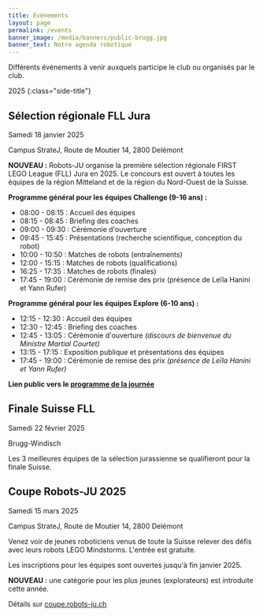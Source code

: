 ```yaml
---
title: Événements
layout: page
permalink: /events
banner_image: /media/banners/public-brugg.jpg
banner_text: Notre agenda robotique
---
```


Différents événements à venir auxquels participe le club ou organisés par le club.

2025
{:class="side-title"}

## Sélection régionale FLL Jura

<i class="fa fa-calendar"></i> Samedi 18 janvier 2025

<i class="fa fa-map-marker"></i> Campus StrateJ, Route de Moutier 14, 2800 Delémont

**NOUVEAU :** Robots-JU organise la première sélection régionale FIRST LEGO League (FLL) Jura en 2025.
Le concours est ouvert à toutes les équipes de la région Mitteland et de la région du Nord-Ouest de la Suisse.

**Programme général pour les équipes Challenge (9-16 ans) :**
- 08:00 - 08:15 : Accueil des équipes
- 08:15 - 08:45 : Briefing des coaches
- 09:00 - 09:30 : Cérémonie d'ouverture
- 09:45 - 15:45 : Présentations (recherche scientifique, conception du robot)
- 10:00 - 10:50 : Matches de robots (entraînements)
- 12:00 - 15:15 : Matches de robots (qualifications)
- 16:25 - 17:35 : Matches de robots (finales)
- 17:45 - 19:00 : Cérémonie de remise des prix (présence de Leïla Hanini et Yann Rufer)

**Programme général pour les équipes Explore (6-10 ans) :**
- 12:15 - 12:30 : Accueil des équipes
- 12:30 - 12:45 : Briefing des coaches
- 12:45 - 13:05 : Cérémonie d'ouverture *(discours de bienvenue du Ministre Martial Courtet)*
- 13:15 - 17:15 : Exposition publique et présentations des équipes
- 17:45 - 19:00 : Cérémonie de remise des prix *(présence de Leïla Hanini et Yann Rufer)*

**Lien public vers le [programme de la journée](https://planning.hands-on-technology.org/public/jura)**

## Finale Suisse FLL

<i class="fa fa-calendar"></i> Samedi 22 février 2025

<i class="fa fa-map-marker"></i> Brugg-Windisch

Les 3 meilleures équipes de la sélection jurassienne se qualifieront pour la finale Suisse.

## Coupe Robots-JU 2025

<i class="fa fa-calendar"></i> Samedi 15 mars 2025

<i class="fa fa-map-marker"></i> Campus StrateJ, Route de Moutier 14, 2800 Delémont

Venez voir de jeunes roboticiens venus de toute la Suisse relever des défis avec leurs robots LEGO Mindstorms.
L'entrée est gratuite.

Les inscriptions pour les équipes sont ouvertes jusqu'à fin janvier 2025.

**NOUVEAU :** une catégorie pour les plus jeunes (explorateurs) est introduite cette année.

Détails sur [coupe.robots-ju.ch](https://coupe.robots-ju.ch/)
